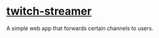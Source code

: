 # [twitch-streamer](isaliang.com/twitch-streamer)

A simple web app that forwards certain channels to users.
